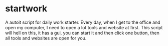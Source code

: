 # startwork


A autoit script for daily work starter.
Every day, when I get to the office and open my computer, I need to open a lot tools and website at first.
This script will hell on this, it has a gui, you can start it and then click one button, then all tools and websites are open for you.
